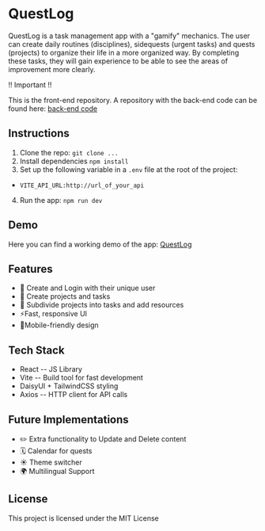 # QuestLog

QuestLog is a task management app with a "gamify" mechanics.
The user can create daily routines (disciplines), sidequests (urgent tasks)
and quests (projects) to organize their life in a more organized way.
By completing these tasks, they will gain experience to be able to see the areas
of improvement more clearly.

!! Important !!

This is the front-end repository. A repository with the back-end code can be found here: [back-end code](https://github.com/Navitat/questlog-backend)

## Instructions

1. Clone the repo: `git clone ...`
2. Install dependencies `npm install`
3. Set up the following variable in a `.env` file at the root of the project:

- `VITE_API_URL:http://url_of_your_api`

4. Run the app: `npm run dev`

## Demo

Here you can find a working demo of the app: [QuestLog](https://questlog-app.netlify.app/)

## Features

- 🙍 Create and Login with their unique user
- 📃 Create projects and tasks
- 💼 Subdivide projects into tasks and add resources
- ⚡Fast, responsive UI
- 📱Mobile-friendly design

## Tech Stack

- React -- JS Library
- Vite -- Build tool for fast development
- DaisyUI + TailwindCSS styling
- Axios -- HTTP client for API calls

## Future Implementations

- ✏️ Extra functionality to Update and Delete content
- 🗓️ Calendar for quests
- ☀️ Theme switcher
- 🌍 Multilingual Support

## License

This project is licensed under the MIT License
